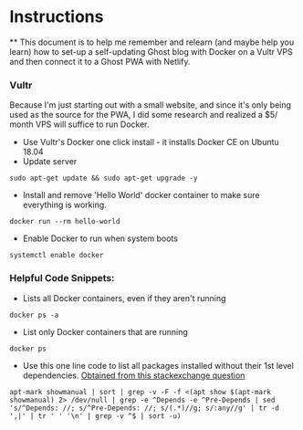 
# Instructions 
** This document is to help me remember and relearn (and maybe help you learn) how to set-up a self-updating Ghost blog with Docker on a Vultr VPS and then connect it to a Ghost PWA with Netlify.  


### Vultr
Because I'm just starting out with a small website, and since it's only being used as the source for the PWA, I did some research and realized a $5/ month VPS will suffice to run Docker.

- Use Vultr's Docker one click install - it installs Docker CE on Ubuntu 18.04
- Update server 
```
sudo apt-get update && sudo apt-get upgrade -y
```
- Install and remove 'Hello World' docker container to make sure everything is working.
```
docker run --rm hello-world
```
- Enable Docker to run when system boots
``` 
systemctl enable docker 
```



### Helpful Code Snippets:

- Lists all Docker containers, even if they aren't running
```
docker ps -a
```
- List only Docker containers that are running
```
docker ps
```

- Use this one line code to list all packages installed without their 1st level dependencies. [Obtained from this stackexchange question](https://unix.stackexchange.com/questions/369136/list-top-level-manually-installed-packages-without-their-dependencies)
````
apt-mark showmanual | sort | grep -v -F -f <(apt show $(apt-mark showmanual) 2> /dev/null | grep -e ^Depends -e ^Pre-Depends | sed 's/^Depends: //; s/^Pre-Depends: //; s/(.*)//g; s/:any//g' | tr -d ',|' | tr ' ' '\n' | grep -v ^$ | sort -u)
````
